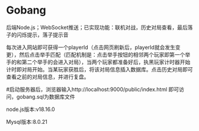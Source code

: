 # Gobang
后端Node.js；WebSocket推送；已实现功能：联机对战，历史对局查看，最后落子的闪烁提示，落子提示音

每次进入网站即可获得一个playerId（点击网页刷新后，playerId就会发生变更），然后点击举手匹配（匹配机制是：点击举手按钮的相邻两个玩家即第一个举手的和第二个举手的会进入对局），当两个玩家都准备好后，执黑玩家计时器开始计时即对局开始。当某玩家获胜后，将该对局信息插入数据库。点击历史对局即可查看之前的对局信息，并进行复盘。

#启动服务器后，浏览器输入http://localhost:9000/public/index.html 即可访问，gobang.sql为数据库文件

node.js版本:v18.16.0

Mysql版本:8.0.21
